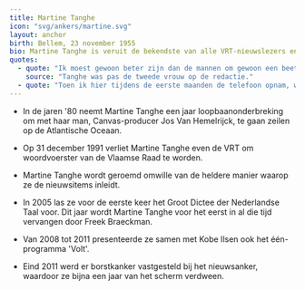 ```yaml
---
title: Martine Tanghe
icon: "svg/ankers/martine.svg"
layout: anchor
birth: Bellem, 23 november 1955
bio: Martine Tanghe is veruit de bekendste van alle VRT-nieuwslezers en is voor de buitenwereld dan ook vaak het gezicht van de nieuwsdienst.
quotes:
  - quote: "Ik moest gewoon beter zijn dan de mannen om gewoon een beetje goed gevonden te worden."
    source: "Tanghe was pas de tweede vrouw op de redactie."
  - quote: "Toen ik hier tijdens de eerste maanden de telefoon opnam, werd me vaak gevraagd of ze met een journalist konden spreken. Toen ik antwoordde dat ik journaliste was, viel er altijd een stilte."
---
```


* In de jaren '80 neemt Martine Tanghe een jaar loopbaanonderbreking om met haar man, Canvas-producer Jos Van Hemelrijck, te gaan zeilen op de Atlantische Oceaan.

* Op 31 december 1991 verliet Martine Tanghe even de VRT om woordvoerster van de Vlaamse Raad te worden.

* Martine Tanghe wordt geroemd omwille van de heldere manier waarop ze de nieuwsitems inleidt.

* In 2005 las ze voor de eerste keer het Groot Dictee der Nederlandse Taal voor. Dit jaar wordt Martine Tanghe voor het eerst in al die tijd vervangen door Freek Braeckman.

* Van 2008 tot 2011 presenteerde ze samen met Kobe Ilsen ook het één-programma 'Volt'.

* Eind 2011 werd er borstkanker vastgesteld bij het nieuwsanker, waardoor ze bijna een jaar van het scherm verdween.
